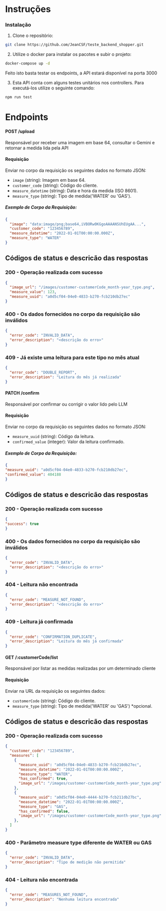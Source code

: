 # Instruções
### Instalação

1. Clone o repositório:
```bash
git clone https://github.com/JeanCSF/teste_backend_shopper.git
```

2. Utilize o docker para instalar os pacotes e subir o projeto:
```bash
docker-compose up -d
```
Feito isto basta testar os endpoints, a API estará disponível na porta 3000

3. Esta API conta com alguns testes unitários nos controllers. Para executá-los utilize o seguinte comando: 
```bash
npm run test
```

# Endpoints

#### POST /upload
Responsável por receber uma imagem em base 64, consultar o Gemini e retornar a medida lida pela API
#### Requisição

Enviar no corpo da requisição os seguintes dados no formato JSON:
- `image` (string): Imagem em base 64.
- `customer_code` (string): Código do cliente.
- `measure_datetime` (string): Data e hora da medida (ISO 8601).
- `measure_type` (string): Tipo de medida('WATER' ou 'GAS').


##### Exemplo de Corpo da Requisição:
```json
{
  "image": "data:image/png;base64,iVBORw0KGgoAAAANSUhEUgAA...",
  "customer_code": "123456789",
  "measure_datetime": "2022-01-01T00:00:00.000Z",
  "measure_type": "WATER"
}
```

## Códigos de status e descricão das respostas

### 200 - Operação realizada com sucesso

```json
{
  "image_url": "/images/customer-customerCode_month-year_type.png",
  "measure_value": 123,
  "measure_uuid": "a0d5cf04-04e0-4833-b270-fcb210db27ec"
}
```

### 400 - Os dados fornecidos no corpo da requisição são inválidos
```json
{
  "error_code": "INVALID_DATA",
  "error_description": "<descrição do erro>"
}
```

### 409 - Já existe uma leitura para este tipo no mês atual
```json
{
  "error_code": "DOUBLE_REPORT",
  "error_description": "Leitura do mês já realizada"
}
```

#### PATCH /confirm
Responsável por confirmar ou corrigir o valor lido pelo LLM
#### Requisição

Enviar no corpo da requisição os seguintes dados no formato JSON:
- `measure_uuid` (string): Código da leitura.
- `confirmed_value` (integer): Valor da leitura confirmado.


##### Exemplo de Corpo da Requisição:
```json
{
"measure_uuid": "a0d5cf04-04e0-4833-b270-fcb210db27ec",
"confirmed_value": 404188
}
```

## Códigos de status e descricão das respostas

### 200 - Operação realizada com sucesso

```json
{
"success": true
}
```

### 400 - Os dados fornecidos no corpo da requisição são inválidos
```json
{
  "error_code": "INVALID_DATA",
  "error_description": "<descrição do erro>"
}
```

### 404 - Leitura não encontrada
```json
{
  "error_code": "MEASURE_NOT_FOUND",
  "error_description": "<descrição do erro>"
}
```

### 409 - Leitura já confirmada 
```json
{
  "error_code": "CONFIRMATION_DUPLICATE",
  "error_description": "Leitura do mês já confirmada"
}
```

#### GET /:customerCode/list
Responsável por listar as medidas realizadas por um determinado cliente
#### Requisição

Enviar na URL da requisição os seguintes dados:
- `customerCode` (string): Código do cliente.
- `measure_type` (string): Tipo de medida('WATER' ou 'GAS') *opcional.

## Códigos de status e descricão das respostas

### 200 - Operação realizada com sucesso

```json
{
  "customer_code": "123456789",
  "measures": [
    {
      "measure_uuid": "a0d5cf04-04e0-4833-b270-fcb210db27ec",
      "measure_datetime": "2022-01-01T00:00:00.000Z",
      "measure_type": "WATER",
      "has_confirmed": true,
      "image_url": "/images/customer-customerCode_month-year_type.png"
    },
    {
      "measure_uuid": "a0d5cf04-04e0-4444-b270-fcb211db27bc",
      "measure_datetime": "2022-01-01T00:00:00.000Z",
      "measure_type": "GAS",
      "has_confirmed": false,
      "image_url": "/images/customer-customerCode_month-year_type.png"
    },
  ]
}
```

### 400 - Parâmetro measure type diferente de WATER ou GAS
```json
{
  "error_code": "INVALID_DATA",
  "error_description": "Tipo de medição não permitida"
}
```

### 404 - Leitura não encontrada
```json
{
  "error_code": "MEASURES_NOT_FOUND",
  "error_description": "Nenhuma leitura encontrada"
}
```